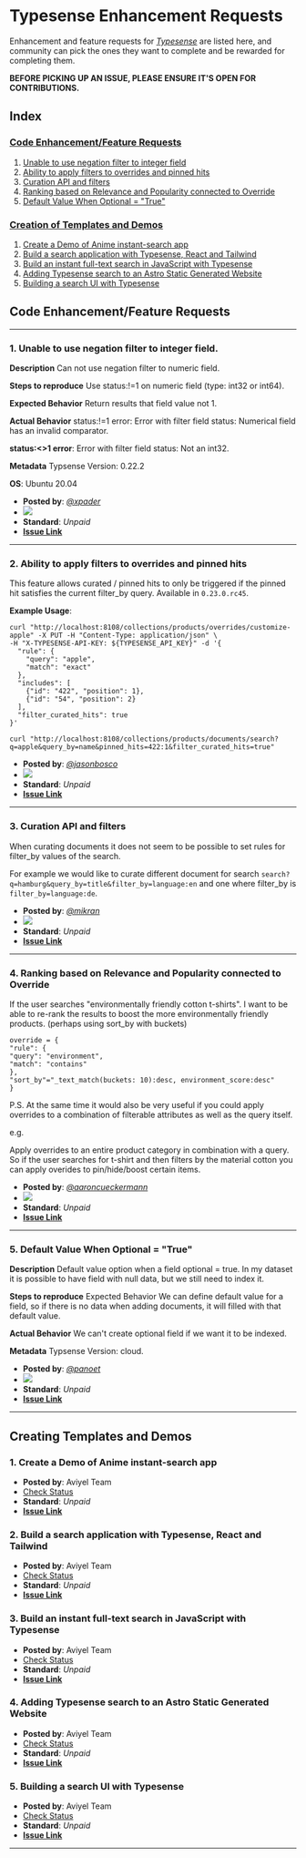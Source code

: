 # Typesense Enhancement Requests

Enhancement and feature requests for _[Typesense](https://typesense.org/)_ are listed here, and community can pick the ones they want to complete and be rewarded for completing them.

**BEFORE PICKING UP AN ISSUE, PLEASE ENSURE IT'S OPEN FOR CONTRIBUTIONS.**

## Index

### [Code Enhancement/Feature Requests](#code-enhancementfeature-requests)
 1. [Unable to use negation filter to integer field](#1-unable-to-use-negation-filter-to-integer-field)
 2. [Ability to apply filters to overrides and pinned hits](#2-ability-to-apply-filters-to-overrides-and-pinned-hits)
 3. [Curation API and filters](#3-curation-api-and-filters)
 4. [Ranking based on Relevance and Popularity connected to Override](#4-ranking-based-on-relevance-and-popularity-connected-to-override)
 5. [Default Value When Optional = "True"](#5-default-value-when-optional--true)
### [Creation of Templates and Demos](#creating-templates-and-demos)
 1. [Create a Demo of Anime instant-search app](#1-create-a-demo-of-anime-instant-search-app)
 2. [Build a search application with Typesense, React and Tailwind](#2-build-a-search-application-with-typesense-react-and-tailwind)
 3. [Build an instant full-text search in JavaScript with Typesense](#3-build-an-instant-full-text-search-in-javascript-with-typesense)
 4. [Adding Typesense search to an Astro Static Generated Website](#4-adding-typesense-search-to-an-astro-static-generated-website)
 5. [Building a search UI with Typesense](#5-building-a-search-ui-with-typesense)

## Code Enhancement/Feature Requests

---

### **1. Unable to use negation filter to integer field.**

**Description**
Can not use negation filter to numeric field.

**Steps to reproduce**
Use status:!=1 on numeric field (type: int32 or int64).

**Expected Behavior**
Return results that field value not 1.

**Actual Behavior**
status:!=1 error:
Error with filter field status: Numerical field has an invalid comparator.

**status:<>1 error**:
Error with filter field status: Not an int32.

**Metadata**
Typsense Version:
0.22.2

**OS**:
Ubuntu 20.04

- **Posted by**: _[@xpader](https://github.com/xpader)_
- <img src="https://img.shields.io/endpoint?url=https%3A%2F%2Faviyel-request-board.herokuapp.com%2Ftypesense%2F576">
- **Standard**: _Unpaid_
- **[Issue Link](https://github.com/aviyelverse/Open-Source-Requests/issues/49)**

---

### **2. Ability to apply filters to overrides and pinned hits**

This feature allows curated / pinned hits to only be triggered if the pinned hit satisfies the current filter_by query. Available in `0.23.0.rc45`.

**Example Usage**:

```
curl "http://localhost:8108/collections/products/overrides/customize-apple" -X PUT -H "Content-Type: application/json" \
-H "X-TYPESENSE-API-KEY: ${TYPESENSE_API_KEY}" -d '{
  "rule": {
    "query": "apple",
    "match": "exact"
  },
  "includes": [
    {"id": "422", "position": 1},
    {"id": "54", "position": 2}
  ],
  "filter_curated_hits": true
}'
```

```
curl "http://localhost:8108/collections/products/documents/search?q=apple&query_by=name&pinned_hits=422:1&filter_curated_hits=true"
```

- **Posted by**: _[@jasonbosco](https://github.com/jasonbosco)_
- <img src="https://img.shields.io/endpoint?url=https%3A%2F%2Faviyel-request-board.herokuapp.com%2Ftypesense%2F549">
- **Standard**: _Unpaid_
- **[Issue Link](https://github.com/aviyelverse/Open-Source-Requests/issues/50)**

---

### **3. Curation API and filters**

When curating documents it does not seem to be possible to set rules for filter_by values of the search.

For example we would like to curate different document for search `search?q=hamburg&query_by=title&filter_by=language:en` and one where filter_by is `filter_by=language:de`.

- **Posted by**: _[@mikran](https://github.com/mikran)_
- <img src="https://img.shields.io/endpoint?url=https%3A%2F%2Faviyel-request-board.herokuapp.com%2Ftypesense%2F536">
- **Standard**: _Unpaid_
- **[Issue Link](https://github.com/aviyelverse/Open-Source-Requests/issues/51)**

---

### **4. Ranking based on Relevance and Popularity connected to Override**

If the user searches "environmentally friendly cotton t-shirts". I want to be able to re-rank the results to boost the more environmentally friendly products. (perhaps using sort_by with buckets)

```
override = {
"rule": {
"query": "environment",
"match": "contains"
},
"sort_by"="_text_match(buckets: 10):desc, environment_score:desc"
}
```

P.S.
At the same time it would also be very useful if you could apply overrides to a combination of filterable attributes as well as the query itself.

e.g.

Apply overrides to an entire product category in combination with a query. So if the user searches for t-shirt and then filters by the material cotton you can apply overides to pin/hide/boost certain items.

- **Posted by**: _[@aaroncueckermann](https://github.com/aaroncueckermann)_
- <img src="https://img.shields.io/endpoint?url=https%3A%2F%2Faviyel-request-board.herokuapp.com%2Ftypesense%2F525">
- **Standard**: _Unpaid_
- **[Issue Link](https://github.com/aviyelverse/Open-Source-Requests/issues/52)**

---

### **5. Default Value When Optional = "True"**

**Description**
Default value option when a field optional = true. In my dataset it is possible to have field with null data, but we still need to index it.

**Steps to reproduce**
Expected Behavior
We can define default value for a field, so if there is no data when adding documents, it will filled with that default value.

**Actual Behavior**
We can't create optional field if we want it to be indexed.

**Metadata**
Typsense Version: cloud.

- **Posted by**: _[@panoet](https://github.com/panoet)_
- <img src="https://img.shields.io/endpoint?url=https%3A%2F%2Faviyel-request-board.herokuapp.com%2Ftypesense%2F346">
- **Standard**: _Unpaid_
- **[Issue Link](https://github.com/aviyelverse/Open-Source-Requests/issues/53)**

---

## Creating Templates and Demos

### **1. Create a Demo of Anime instant-search app**

   - **Posted by**: Aviyel Team
   - [Check Status](https://sturdy-locust-74a.notion.site/Typesense-43e84e9df7ea4e44889d3cb1f1c4c6c1)
   - **Standard**: _Unpaid_
   - **[Issue Link](https://github.com/aviyelverse/Open-Source-Requests/issues/69)**

### **2. Build a search application with Typesense, React and Tailwind**

   - **Posted by**: Aviyel Team
   - [Check Status](https://sturdy-locust-74a.notion.site/Typesense-43e84e9df7ea4e44889d3cb1f1c4c6c1)
   - **Standard**: _Unpaid_
   - **[Issue Link](https://github.com/aviyelverse/Open-Source-Requests/issues/70)**
      
### **3. Build an instant full-text search in JavaScript with Typesense**

   - **Posted by**: Aviyel Team
   - [Check Status](https://sturdy-locust-74a.notion.site/Typesense-43e84e9df7ea4e44889d3cb1f1c4c6c1)
   - **Standard**: _Unpaid_
   - **[Issue Link](https://github.com/aviyelverse/Open-Source-Requests/issues/71)**

### **4. Adding Typesense search to an Astro Static Generated Website**

   - **Posted by**: Aviyel Team
   - [Check Status](https://sturdy-locust-74a.notion.site/Typesense-43e84e9df7ea4e44889d3cb1f1c4c6c1)
   - **Standard**: _Unpaid_
   - **[Issue Link](https://github.com/aviyelverse/Open-Source-Requests/issues/73)**

### **5. Building a search UI with Typesense**

   - **Posted by**: Aviyel Team
   - [Check Status](https://sturdy-locust-74a.notion.site/Typesense-43e84e9df7ea4e44889d3cb1f1c4c6c1)
   - **Standard**: _Unpaid_
   - **[Issue Link](https://github.com/aviyelverse/Open-Source-Requests/issues/74)**
      
---      
